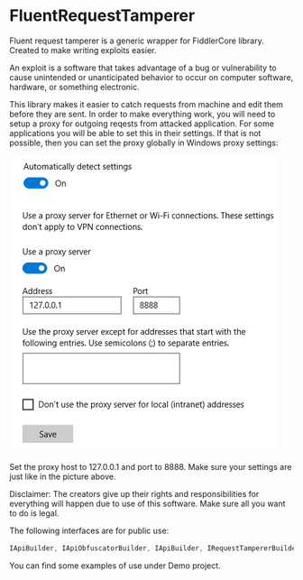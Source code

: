 # FluentRequestTamperer
Fluent request tamperer is a generic wrapper for FiddlerCore library. Created to make writing exploits easier.

An exploit is a software that takes advantage of a bug or vulnerability to cause unintended or unanticipated behavior to occur on computer software, hardware, or something electronic.

This library makes it easier to catch requests from machine and edit them before they are sent. In order to make everything work, you will need to setup a proxy for outgoing reqests from attacked application. For some applications you will be able to set this in their settings. If that is not possible, then you can set the proxy globally in Windows proxy settings:

![alt text](https://raw.githubusercontent.com/duszakpawel/FluentRequestTamperer/master/proxy_setup.png)

Set the proxy host to 127.0.0.1 and port to 8888. Make sure your settings are just like in the picture above.

Disclaimer:
The creators give up their rights and responsibilities for everything will happen due to use of this software. Make sure all you want to do is legal.

The following interfaces are for public use:

```csharp
IApiBuilder, IApiObfuscatorBuilder, IApiBuilder, IRequestTampererBuilder
```
You can find some examples of use under Demo project.
